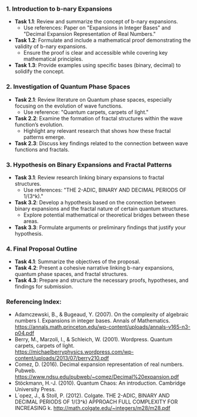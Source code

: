 ### 1. **Introduction to b-nary Expansions**
   - **Task 1.1**: Review and summarize the concept of b-nary expansions.
     - Use references: Paper on "Expansions in Integer Bases" and "Decimal Expansion Representation of Real Numbers."
   - **Task 1.2**: Formulate and include a mathematical proof demonstrating the validity of b-nary expansions.
     - Ensure the proof is clear and accessible while covering key mathematical principles.
   - **Task 1.3**: Provide examples using specific bases (binary, decimal) to solidify the concept.

### 2. **Investigation of Quantum Phase Spaces**
   - **Task 2.1**: Review literature on Quantum phase spaces, especially focusing on the evolution of wave functions.
     - Use reference: "Quantum carpets, carpets of light."
   - **Task 2.2**: Examine the formation of fractal structures within the wave function’s evolution.
     - Highlight any relevant research that shows how these fractal patterns emerge.
   - **Task 2.3**: Discuss key findings related to the connection between wave functions and fractals.

### 3. **Hypothesis on Binary Expansions and Fractal Patterns**
   - **Task 3.1**: Review research linking binary expansions to fractal structures.
     - Use references: "THE 2-ADIC, BINARY AND DECIMAL PERIODS OF 1/(3^k)."
   - **Task 3.2**: Develop a hypothesis based on the connection between binary expansions and the fractal nature of certain quantum structures.
     - Explore potential mathematical or theoretical bridges between these areas.
   - **Task 3.3**: Formulate arguments or preliminary findings that justify your hypothesis.

### 4. **Final Proposal Outline**
   - **Task 4.1**: Summarize the objectives of the proposal.
   - **Task 4.2**: Present a cohesive narrative linking b-nary expansions, quantum phase spaces, and fractal structures.
   - **Task 4.3**: Prepare and structure the necessary proofs, hypotheses, and findings for submission.

### Referencing Index: 
- Adamczewski, B., & Bugeaud, Y. (2007). On the complexity of algebraic numbers I. Expansions in integer bases. Annals of Mathematics. https://annals.math.princeton.edu/wp-content/uploads/annals-v165-n3-p04.pdf 
- Berry, M., Marzoli, I., & Schleich, W. (2001). Wordpress. Quantum carpets, carpets of light. https://michaelberryphysics.wordpress.com/wp-content/uploads/2013/07/berry210.pdf 
- Comez, D. (2016). Decimal expansion representation of real numbers. Pubweb. https://www.ndsu.edu/pubweb/~comez/Decimal%20expansion.pdf 
- Stöckmann, H.-J. (2010). Quantum Chaos: An introduction. Cambridge University Press. 
- L´opez, J., & Stoll, P. (2012). Colgate. THE 2-ADIC, BINARY AND DECIMAL PERIODS OF 1/(3^k) APPROACH FULL COMPLEXITY FOR INCREASING k. http://math.colgate.edu/~integers/m28/m28.pdf 
